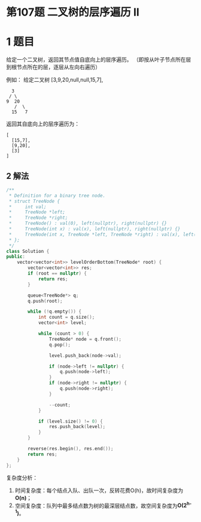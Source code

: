 # 第107题 二叉树的层序遍历 II

# 1 题目

给定一个二叉树，返回其节点值自底向上的层序遍历。 （即按从叶子节点所在层到根节点所在的层，逐层从左向右遍历）

例如：
给定二叉树 [3,9,20,null,null,15,7],

      3
     / \
    9  20
       /  \
      15   7

返回其自底向上的层序遍历为：

```
[
  [15,7],
  [9,20],
  [3]
]
```

## 2 解法

```c++
/**
 * Definition for a binary tree node.
 * struct TreeNode {
 *     int val;
 *     TreeNode *left;
 *     TreeNode *right;
 *     TreeNode() : val(0), left(nullptr), right(nullptr) {}
 *     TreeNode(int x) : val(x), left(nullptr), right(nullptr) {}
 *     TreeNode(int x, TreeNode *left, TreeNode *right) : val(x), left(left), right(right) {}
 * };
 */
class Solution {
public:
    vector<vector<int>> levelOrderBottom(TreeNode* root) {
        vector<vector<int>> res;
        if (root == nullptr) {
            return res;
        }

        queue<TreeNode*> q;
        q.push(root);

        while (!q.empty()) {
            int count = q.size();
            vector<int> level;

            while (count > 0) {
                TreeNode* node = q.front();
                q.pop();

                level.push_back(node->val);

                if (node->left != nullptr) {
                    q.push(node->left);
                }
                if (node->right != nullptr) {
                    q.push(node->right);
                }

                --count;
            }

            if (level.size() != 0) {
                res.push_back(level);
            }
        }

        reverse(res.begin(), res.end());
        return res;
    }
};
```

复杂度分析：

1. 时间复杂度：每个结点入队、出队一次，反转花费O(h)，故时间复杂度为**O(n)**；
2. 空间复杂度：队列中最多结点数为树的最深层结点数，故空间复杂度为**O(2<sup>h-1</sup>)**。

